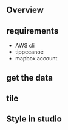## Overview

## requirements

* AWS cli
* tippecanoe
* mapbox account

## get the data

## tile

## Style in studio

